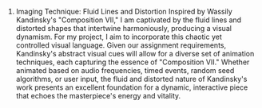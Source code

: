 1. Imaging Technique: Fluid Lines and Distortion
    Inspired by Wassily Kandinsky's "Composition VII," I am captivated by the fluid lines and distorted shapes that intertwine harmoniously, producing a visual dynamism. For my project, I aim to incorporate this chaotic yet controlled visual language. Given our assignment requirements, Kandinsky's abstract visual cues will allow for a diverse set of animation techniques, each capturing the essence of "Composition VII." Whether animated based on audio frequencies, timed events, random seed algorithms, or user input, the fluid and distorted nature of Kandinsky's work presents an excellent foundation for a dynamic, interactive piece that echoes the masterpiece's energy and vitality.
    